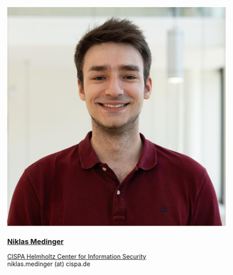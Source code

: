 <div class="authorcollab">
<a href="https://cispa.de/de/people/niklas.medinger" class="collab"><img src="/assets/img/niklas.jpg" alt="avatar" /></a>
<a href="https://cispa.de/de/people/niklas.medinger"><h3>Niklas Medinger</h3></a>
<a href="https://cispa.de/de/people/niklas.medinger" rel="noopener"><autocolor>CISPA Helmholtz Center for Information Security</autocolor></a>
<br>
<email>niklas.medinger (at) cispa.de</email>
</div>
